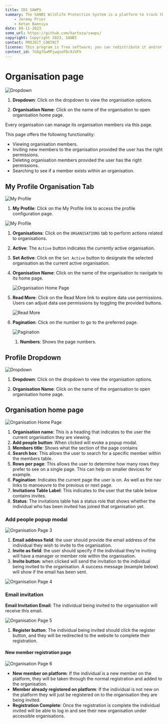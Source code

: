 ```yaml
---
title: IDS SAWPS
summary: The SANBI Wildlife Protection System is a platform to track the population levels of endangered wildlife.
    - Jeremy Prior
    - Ketan Bamniya
date: 09-11-2023
some_url: https://github.com/kartoza/sawps/
copyright: Copyright 2023, SANBI
contact: PROJECT_CONTACT
license: This program is free software; you can redistribute it and/or modify it under the terms of the GNU Affero General Public License as published by the Free Software Foundation; either version 3 of the License, or (at your option) any later version.
context_id: 7G6gfGwMPjwqzeFDc9JVFh
---
```


# Organisation page

![Dropdown](./img/organisation-page-7.png)

1. **Dropdown**: Click on the dropdown to view the organisation options.

2. **Organisation Name**: Click on the name of the organisation to open organisation home page.

Every organisation can manage its organisation members via this page.

This page offers the following functionality:

* Viewing organisation members.
* Inviting new members to the organisation provided the user has the right permissions.
* Deleting organisation members provided the user has the right permissions.
* Searching to see if a member exists within an organisation.

## My Profile Organisation Tab

![My Profile](./img/organisation-page-8.png)

1. **My Profile**: Click on the My Profile link to access the profile configuration page.

![My Profile](./img/organisation-page-9.png)

1. **Organisations**: Click on the `ORGANISATIONS` tab to perform actions related to organisations.

2. **Active**: The `Active` button indicates the currently active organisation.

3. **Set Active**: Click on the `Set Active` button to designate the selected organisation as the current active organisation.

4. **Organisation Name**: Click on the name of the organisation to navigate to its home page.

    ![Organisation Home Page](./img/organisation-page-10.png)

5. **Read More**: Click on the Read More link to explore data use permissions. Users can adjust data use permissions by toggling the provided buttons.

    ![Read More](./img/organisation-page-11.png)

6. **Pagination**: Click on the number to go to the preferred page.

    ![Pagination](./img/organisation-page-12.png)

    1. **Numbers**: Shows the page numbers.

## Profile Dropdown

![Dropdown](./img/organisation-page-7.png)

1. **Dropdown**: Click on the dropdown to view the organisation options.

2. **Organisation Name**: Click on the name of the organisation to open organisation home page.

## Organisation home page

![Organisation Home Page](./img/organisation-page-2.png)

1. **Organisation name**: This is a heading that indicates to the user the current organisation they are viewing.
2. **Add people button**: When clicked will evoke a popup modal.
3. **Members title**: Shows what the section of the page contains
4. **Search box**: This allows the user to search for a specific member within the members table.
5. **Rows per page**: This allows the user to determine how many rows they prefer to see on a single page. This can help on smaller devices for example.
6. **Pagination**: Indicates the current page the user is on. As well as the nav links to manoeuvre to the previous or next page.
7. **Invitations Table Label**: This indicates to the user that the table below contains invites.
8. **Status**: The invitations table has a status role that shows whether the individual who has been invited has joined that organisation yet.

### Add people popup modal

![Organisation Page 3](./img/organisation-page-3.png)

1. **Email address field**: the user should provide the email address of the individual they wish to invite to the organisation.
2. **Invite as field**: the user should specify if the individual they’re inviting will have a manager or member role within the organisation.
3. **Invite button**: when clicked will send the invitation to the individual being invited to the organisation. A success message (example below) will show if the email has been sent.

![Organisation Page 4](./img/organisation-page-4.png)

### Email invitation

**Email Invitation Email**: The individual being invited to the organisation will receive this email.

![Organisation Page 5](./img/organisation-page-5.png)

1. **Register button**: The individual being invited should click the register button, and they will be redirected to the website to complete their registration.

#### New member registration page

![Organisation Page 6](./img/organisation-page-6.png)

* **New member on platform**: If the individual is a new member on the platform, they will be taken through the normal registration and added to the organisation.
* **Member already registered on platform**: If the individual is not new on the platform they will just be registered on to the organisation they are being invited.
* **Registration Complete**: Once the registration is complete the individual invited will be able to log in and see their new organisation under accessible organisations.
